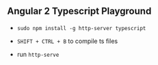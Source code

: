 ## Angular 2 Typescript Playground

* `sudo npm install -g http-server typescript`

* `SHIFT + CTRL + B` to compile ts files

* run `http-serve`
